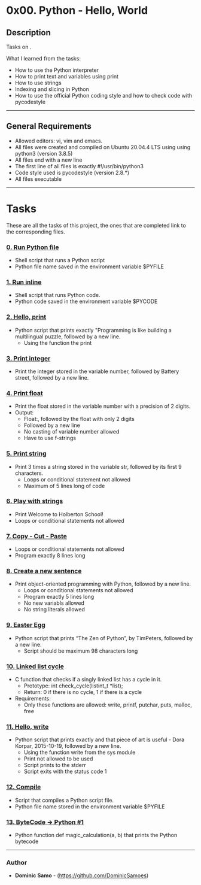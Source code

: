 # 0x00. Python - Hello, World

## Description

Tasks on .

What I learned from the tasks:

* How to use the Python interpreter
* How to print text and variables using print
* How to use strings
* Indexing and slicing in Python
* How to use the official Python coding style and how to check code with pycodestyle

---

## General Requirements
* Allowed editors: vi, vim and emacs.
* All files were created and compiled on Ubuntu 20.04.4 LTS using using python3 (version 3.8.5)
* All files end with a new line
* The first line of all files is exactly #!/usr/bin/python3
* Code style used is pycodestyle (version 2.8.*)
* All files executable

---

# Tasks

These are all the tasks of this project, the ones that are completed link to the corresponding files.

### [0. Run Python file](./0-run)
* Shell script that runs a Python script
* Python file name saved in the environment variable $PYFILE


### [1. Run inline](./1-run_inline)
* Shell script that runs Python code.
* Python code saved in the environment variable $PYCODE

### [2. Hello, print](./2-print.py)
* Python script that prints exactly "Programming is like building a multilingual puzzle, followed by a new line.
	- Using the function the print

### [3. Print integer](./3-print_number.py)
* Print the integer stored in the variable number, followed by Battery street, followed by a new line.

### [4. Print float](./4-print_float.py)
* Print the float stored in the variable number with a precision of 2 digits.
* Output:
	- Float:, followed by the float with only 2 digits
	- Followed by a new line
	- No casting of variable number allowed
	- Have to use f-strings

### [5. Print string](./5-print_string.py) 
* Print 3 times a string stored in the variable str, followed by its first 9 characters.
	- Loops or conditional statement not allowed
	- Maximum of 5 lines long of code

### [6. Play with strings](./6-concat.py)
* Print Welcome to Holberton School!
* Loops or conditional statements not allowed

### [7. Copy - Cut - Paste](./7-edges.py)
* Loops or conditional statements not allowed
* Program exactly 8 lines long

### [8. Create a new sentence](./8-concat_edges.py)
* Print object-oriented programming with Python, followed by a new line.
	- Loops or conditional statements not allowed
	- Program exactly 5 lines long
	- No new variabls allowed
	- No string literals allowed

### [9. Easter Egg](./9-easter_egg.py)
* Python script that prints “The Zen of Python”, by TimPeters, followed by a new line.
 	- Script should be maximum 98 characters long

### [10. Linked list cycle](./10-check_cycle.c) 
* C function that checks if a singly linked list has a cycle in it.
	- Prototype: int check_cycle(listint_t *list);
	- Return: 0 if there is no cycle, 1 if there is a cycle
* Requirements:
	- Only these functions are allowed: write, printf, putchar, puts, malloc, free	

### [11. Hello, write](./100-write.py)
* Python script that prints exactly and that piece of art is useful - Dora Korpar, 2015-10-19, followed by a new line.
	- Using the function write from the sys module
	- Print not allowed to be used
	- Script prints to the stderr
	- Script exits with the status code 1

### [12. Compile](./101-compile)
* Script that compiles a Python script file.
* Python file name stored in the environment variable $PYFILE

### [13. ByteCode -> Python #1](./102-magic_calculation.py)
* Python function def magic_calculation(a, b) that prints the Python bytecode

---

### Author
* **Dominic Samo** - (https://github.com/DominicSamoes)

